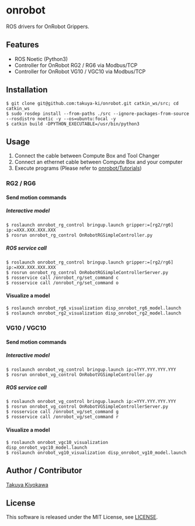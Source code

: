 # onrobot

ROS drivers for OnRobot Grippers.

## Features

- ROS Noetic (Python3)
- Controller for OnRobot RG2 / RG6 via Modbus/TCP
- Controller for OnRobot VG10 / VGC10 via Modbus/TCP

## Installation

	$ git clone git@github.com:takuya-ki/onrobot.git catkin_ws/src; cd catkin_ws
	$ sudo rosdep install --from-paths ./src --ignore-packages-from-source --rosdistro noetic -y --os=ubuntu:focal -y
	$ catkin build -DPYTHON_EXECUTABLE=/usr/bin/python3

## Usage

1. Connect the cable between Compute Box and Tool Changer
2. Connect an ethernet cable between Compute Box and your computer
3. Execute programs (Please refer to [onrobot/Tutorials](http://wiki.ros.org/onrobot/Tutorials))

### RG2 / RG6

#### Send motion commands
##### Interactive model
    $ roslaunch onrobot_rg_control bringup.launch gripper:=[rg2/rg6] ip:=XXX.XXX.XXX.XXX
    $ rosrun onrobot_rg_control OnRobotRGSimpleController.py

##### ROS service call
    $ roslaunch onrobot_rg_control bringup.launch gripper:=[rg2/rg6] ip:=XXX.XXX.XXX.XXX
    $ rosrun onrobot_rg_control OnRobotRGSimpleControllerServer.py
    $ rosservice call /onrobot_rg/set_command c
    $ rosservice call /onrobot_rg/set_command o

#### Visualize a model
    $ roslaunch onrobot_rg6_visualization disp_onrobot_rg6_model.launch
    $ roslaunch onrobot_rg2_visualization disp_onrobot_rg2_model.launch

### VG10 / VGC10

#### Send motion commands
##### Interactive model
    $ roslaunch onrobot_vg_control bringup.launch ip:=YYY.YYY.YYY.YYY
    $ rosrun onrobot_vg_control OnRobotVGSimpleController.py  

##### ROS service call
    $ roslaunch onrobot_vg_control bringup.launch ip:=YYY.YYY.YYY.YYY
    $ rosrun onrobot_vg_control OnRobotVGSimpleControllerServer.py  
    $ rosservice call /onrobot_vg/set_command g
    $ rosservice call /onrobot_vg/set_command r

#### Visualize a model
    $ roslaunch onrobot_vgc10_visualization disp_onrobot_vgc10_model.launch
    $ roslaunch onrobot_vg10_visualization disp_onrobot_vg10_model.launch

## Author / Contributor

[Takuya Kiyokawa](https://takuya-ki.github.io/)

## License

This software is released under the MIT License, see [LICENSE](./LICENSE).

